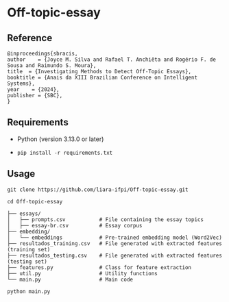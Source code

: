 # Off-topic-essay

## Reference

```
@inproceedings{sbracis,
author    = {Joyce M. Silva and Rafael T. Anchiêta and Rogério F. de Sousa and Raimundo S. Moura},
title  = {Investigating Methods to Detect Off-Topic Essays},
booktitle = {Anais da XIII Brazilian Conference on Intelligent Systems},
year    = {2024},                                                                                                                                                                           publisher = {SBC},
}
```

## Requirements

* Python (version 3.13.0 or later)
* ```
  pip install -r requirements.txt
  ```

## Usage

```
git clone https://github.com/liara-ifpi/Off-topic-essay.git
```

```
cd Off-topic-essay
```

```
├── essays/
│   ├── prompts.csv           # File containing the essay topics
│   ├── essay-br.csv          # Essay corpus
├── embedding/
│   └── embeddings            # Pre-trained embedding model (Word2Vec)
├── resultados_training.csv   # File generated with extracted features (training set)
├── resultados_testing.csv    # File generated with extracted features (testing set)
├── features.py               # Class for feature extraction
├── util.py                   # Utility functions
└── main.py                   # Main code
```

```
python main.py
```
